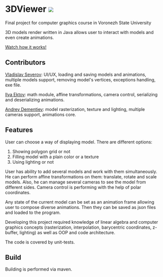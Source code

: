 # 3DViewer ![](https://github.com/andreydem0505/3DViewer/workflows/Testing/badge.svg)

[](image.png)

Final project for computer graphics course in Voronezh State University

3D models render written in Java allows user to interact with models and even create animations.

[Watch how it works!](https://youtu.be/lfBWsFlg0Xo)

## Contributors

[Vladislav Severov](https://github.com/lein3000zzz): UI/UX, loading and saving models and  animations,
multiple models support, removing model's vertices, exceptions handling, exe file.

[Ilya Ektov](https://github.com/LiptonItTea): math module, affine transformations, camera control, 
serializing and deserializing animations.

[Andrey Dementiev](https://github.com/andreydem0505): model rasterization, texture and lighting, multiple 
cameras support, animations core.

## Features

User can choose a way of displaying model. There are different options:

1. Showing polygon grid or not
2. Filling model with a plain color or a texture
3. Using lighting or not

User has ability to add several models and work with them simultaneously. He can perform affine transformations on them:
translate, rotate and scale models. Also, he can manage several cameras to see the model from different sides. Camera 
control is performing with the help of polar coordinates.

Any state of the current model can be set as an animation frame allowing user to compose diverse animations. Then they 
can be saved as json files and loaded to the program.

Developing this project required knowledge of linear algebra and computer graphics concepts (rasterization, 
interpolation, barycentric coordinates, z-buffer, lighting) as well as OOP and code architecture.

The code is covered by unit-tests.

## Build
Building is performed via maven.